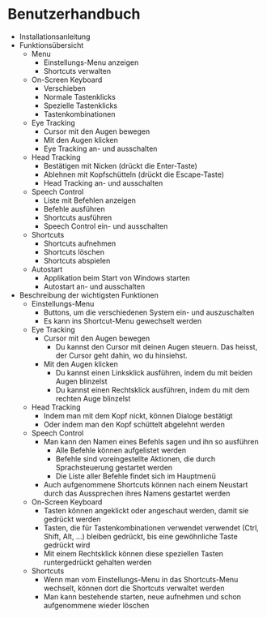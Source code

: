 # Benutzerhandbuch
* Installationsanleitung
* Funktionsübersicht
    * Menu
        * Einstellungs-Menu anzeigen
        * Shortcuts verwalten
    * On-Screen Keyboard
        * Verschieben
        * Normale Tastenklicks
        * Spezielle Tastenklicks
        * Tastenkombinationen
    * Eye Tracking
        * Cursor mit den Augen bewegen
        * Mit den Augen klicken
        * Eye Tracking an- und ausschalten
    * Head Tracking
        * Bestätigen mit Nicken (drückt die Enter-Taste)
        * Ablehnen mit Kopfschütteln (drückt die Escape-Taste)
        * Head Tracking an- und ausschalten
    * Speech Control
        * Liste mit Befehlen anzeigen
        * Befehle ausführen
        * Shortcuts ausführen
        * Speech Control ein- und ausschalten
    * Shortcuts
        * Shortcuts aufnehmen
        * Shortcuts löschen
        * Shortcuts abspielen
    * Autostart
        * Applikation beim Start von Windows starten
        * Autostart an- und ausschalten
* Beschreibung der wichtigsten Funktionen
    * Einstellungs-Menu
        * Buttons, um die verschiedenen System ein- und auszuschalten
        * Es kann ins Shortcut-Menu gewechselt werden
    * Eye Tracking
        * Cursor mit den Augen bewegen
            * Du kannst den Cursor mit deinen Augen steuern. Das heisst, der Cursor geht dahin, wo du hinsiehst.
        * Mit den Augen klicken
            * Du kannst einen Linksklick ausführen, indem du mit beiden Augen blinzelst
            * Du kannst einen Rechtsklick ausführen, indem du mit dem rechten Auge blinzelst
    * Head Tracking
        * Indem man mit dem Kopf nickt, können Dialoge bestätigt
        * Oder indem man den Kopf schüttelt abgelehnt werden
    * Speech Control
        * Man kann den Namen eines Befehls sagen und ihn so ausführen
            * Alle Befehle können aufgelistet werden
            * Befehle sind voreingestellte Aktionen, die durch Sprachsteuerung gestartet werden
            * Die Liste aller Befehle findet sich im Hauptmenü
        * Auch aufgenommene Shortcuts können nach einem Neustart durch das Aussprechen ihres Namens gestartet werden
    * On-Screen Keyboard
        * Tasten können angeklickt oder angeschaut werden, damit sie gedrückt werden
        * Tasten, die für Tastenkombinationen verwendet verwendet (Ctrl, Shift, Alt, ...) bleiben gedrückt, bis eine gewöhnliche Taste gedrückt wird
        * Mit einem Rechtsklick können diese speziellen Tasten runtergedrückt gehalten werden
    * Shortcuts
        * Wenn man vom Einstellungs-Menu in das Shortcuts-Menu wechselt, können dort die Shortcuts verwaltet werden
        * Man kann bestehende starten, neue aufnehmen und schon aufgenommene wieder löschen